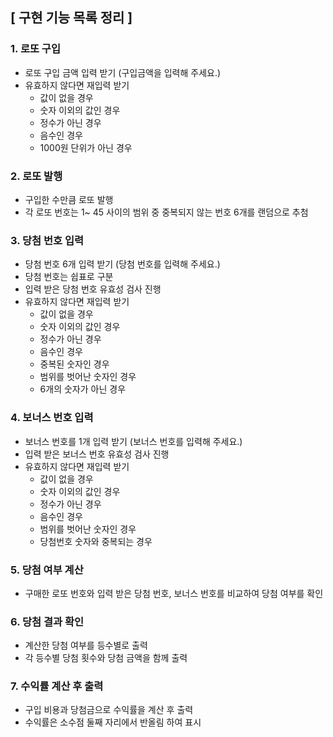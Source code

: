 ## [ 구현 기능 목록 정리 ]

### 1. 로또 구입
- 로또 구입 금액 입력 받기
    (구입금액을 입력해 주세요.)
- 유효하지 않다면 재입력 받기
  - 값이 없을 경우 
  - 숫자 이외의 값인 경우 
  - 정수가 아닌 경우
  - 음수인 경우
  - 1000원 단위가 아닌 경우

### 2. 로또 발행
- 구입한 수만큼 로또 발행
- 각 로또 번호는 1~ 45 사이의 범위 중 중복되지 않는 번호 6개를 랜덤으로 추첨

### 3. 당첨 번호 입력
- 당첨 번호 6개 입력 받기
    (당첨 번호를 입력해 주세요.)
- 당첨 번호는 쉽표로 구분
- 입력 받은 당첨 번호 유효성 검사 진행
- 유효하지 않다면 재입력 받기
  - 값이 없을 경우  
  - 숫자 이외의 값인 경우
  - 정수가 아닌 경우
  - 음수인 경우
  - 중복된 숫자인 경우
  - 범위를 벗어난 숫자인 경우
  - 6개의 숫자가 아닌 경우
  
### 4. 보너스 번호 입력
- 보너스 번호를 1개 입력 받기
    (보너스 번호를 입력해 주세요.)
- 입력 받은 보너스 번호 유효성 검사 진행
- 유효하지 않다면 재입력 받기
  - 값이 없을 경우 
  - 숫자 이외의 값인 경우
  - 정수가 아닌 경우
  - 음수인 경우
  - 범위를 벗어난 숫자인 경우
  - 당첨번호 숫자와 중복되는 경우

### 5. 당첨 여부 계산
- 구매한 로또 번호와 입력 받은 당첨 번호, 보너스 번호를 비교하여 당첨 여부를 확인

### 6. 당첨 결과 확인
- 계산한 당첨 여부를 등수별로 출력
- 각 등수별 당첨 횟수와 당첨 금액을 함께 출력

### 7. 수익률 계산 후 출력
- 구입 비용과 당첨금으로 수익률을 계산 후 출력
- 수익률은 소수점 둘째 자리에서 반올림 하여 표시